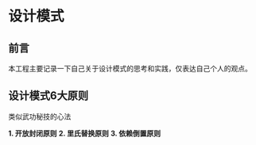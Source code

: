 # 设计模式

## 前言
本工程主要记录一下自己关于设计模式的思考和实践，仅表达自己个人的观点。

## 设计模式6大原则
类似武功秘技的心法

**1. 开放封闭原则**
**2. 里氏替换原则**
**3. 依赖倒置原则**

